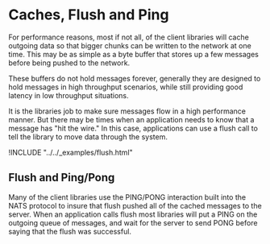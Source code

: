 # Caches, Flush and Ping

For performance reasons, most if not all, of the client libraries will cache outgoing data so that bigger chunks can be written to the network at one time. This may be as simple as a byte buffer that stores up a few messages before being pushed to the network.

These buffers do not hold messages forever, generally they are designed to hold messages in high throughput scenarios, while still providing good latency in low throughput situations.

It is the libraries job to make sure messages flow in a high performance manner. But there may be times when an application needs to know that a message has "hit the wire." In this case, applications can use a flush call to tell the library to move data through the system.

!INCLUDE "../../\_examples/flush.html"

## Flush and Ping/Pong

Many of the client libraries use the PING/PONG interaction built into the NATS protocol to insure that flush pushed all of the cached messages to the server. When an application calls flush most libraries will put a PING on the outgoing queue of messages, and wait for the server to send PONG before saying that the flush was successful.

